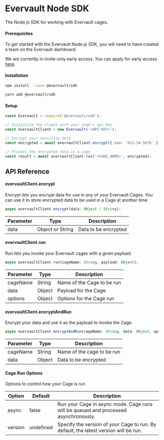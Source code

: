 # Evervault Node SDK

The Node.js SDK for working with Evervault cages.

#### Prerequisites

To get started with the Evervault Node.js SDK, you will need to have created a team on the Evervault dashboard.

We are currently in invite-only early access. You can apply for early access [here](https://evervault.com).

#### Installation

```sh
npm install --save @evervault/sdk

yarn add @evervault/sdk
```

#### Setup

```js
const Evervault = require('@evervault/sdk');

// Initialize the client with your team's api key
const evervaultClient = new Evervault('<API-KEY>');

// Encrypt your sensitive data
const encrypted = await evervaultClient.encrypt({ ssn: '012-34-5678' });

// Process the encrypted data in a Cage
const result = await evervaultClient.run('<CAGE_NAME>', encrypted);
```

## API Reference

#### evervaultClient.encrypt

Encrypt lets you encrypt data for use in any of your Evervault Cages. You can use it to store encrypted data to be used in a Cage at another time.

```javascript
async evervaultClient.encrypt(data: Object | String);
```

| Parameter | Type | Description |
| --------- | ---- | ----------- |
| data | Object or String | Data to be encrypted |

#### evervaultClient.run

Run lets you invoke your Evervault cages with a given payload.

```javascript
async evervaultClient.run(cageName: String, payload: Object);
```

| Parameter | Type | Description |
| --------- | ---- | ----------- |
| cageName | String | Name of the Cage to be run |
| data | Object | Payload for the Cage |
| options | Object | Options for the Cage run |

#### evervaultClient.encryptAndRun

Encrypt your data and use it as the payload to invoke the Cage.

```javascript
async evervaultClient.encryptAndRun(cageName: String, data: Object, options: Object);
```

| Parameter | Type | Description |
| --------- | ---- | ----------- |
| cageName | String | Name of the cage to be run |
| data | Object | Data to be encrypted |

#### Cage Run Options

Options to control how your Cage is run

| Option | Default | Description |
| ------ | ------- | ----------- |
| async | false | Run your Cage in async mode. Cage runs will be queued and processed asynchronously. |
| version | undefined | Specify the version of your Cage to run. By default, the latest version will be run. |